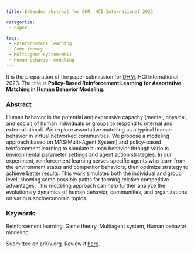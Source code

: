 ```yaml
---
title: Extended abstract for DHM, HCI International 2023

categories:
 - Paper

tags:
 - Reinforcement learning
 - Game theory
 - Multiagent system(MAS)
 - Human behavior modeling
---
```


It is the preparation of the paper submission for [DHM](https://2023.hci.international/dhm), HCI International 2023. 
The title is **Policy-Based Reinforcement Learning for Assortative Matching in Human Behavior Modeling**. 

<!--more-->

### Abstract
Human behavior is the potential and expressive capacity (mental, physical, and social) of human individuals or groups to respond to internal and external stimuli. We explore assortative matching as a typical human behavior in virtual networked communities. We propose a modeling approach based on MAS(Multi-Agent System) and policy-based reinforcement learning to simulate human behavior through various environmental parameter settings and agent action strategies. In our experiment, reinforcement learning serves specific agents who learn from the environment status and competitor behaviors, then optimize strategy to achieve better results. This work simulates both the individual and group level, showing some possible paths for forming relative competitive advantages. This modeling approach can help further analyze the evolutionary dynamics of human behavior, communities, and organizations on various socioeconomic topics.

### Keywords
Reinforcement learning, Game theory, Multiagent system, Human behavior modeling

Submitted on arXiv.org. Review it [here](http://arxiv.org/abs/2211.03936).
